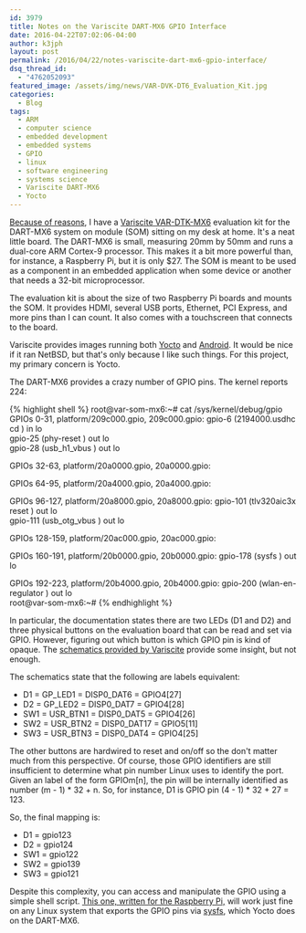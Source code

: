 ```yaml
---
id: 3979
title: Notes on the Variscite DART-MX6 GPIO Interface
date: 2016-04-22T07:02:06-04:00
author: k3jph
layout: post
permalink: /2016/04/22/notes-variscite-dart-mx6-gpio-interface/
dsq_thread_id:
  - "4762052093"
featured_image: /assets/img/news/VAR-DVK-DT6_Evaluation_Kit.jpg
categories:
  - Blog
tags:
  - ARM
  - computer science
  - embedded development
  - embedded systems
  - GPIO
  - linux
  - software engineering
  - systems science
  - Variscite DART-MX6
  - Yocto
---
```

[Because of reasons](http://threewordphrase.com/pardonme.htm), I have a [Variscite VAR-DTK-MX6](http://www.variscite.com/products/evaluation-kits/dart-mx6-kits) evaluation kit for the DART-MX6 system on module (SOM) sitting on my desk at home.  It's a neat little board.  The DART-MX6 is small, measuring 20mm by 50mm and runs a dual-core ARM Cortex-9 processor.  This makes it a bit more powerful than, for instance, a Raspberry Pi, but it is only $27.  The SOM is meant to be used as a component in an embedded application when some device or another that needs a 32-bit microprocessor.

The evaluation kit is about the size of two Raspberry Pi boards and mounts the SOM.  It provides HDMI, several USB ports, Ethernet, PCI Express, and more pins than I can count.  It also comes with a touchscreen that connects to the board.

Variscite provides images running both [Yocto](https://www.yoctoproject.org/) and [Android](https://www.android.com/).  It would be nice if it ran NetBSD, but that's only because I like such things.  For this project, my primary concern is Yocto.

The DART-MX6 provides a crazy number of GPIO pins.  The kernel reports 224:

{% highlight shell %}
root@var-som-mx6:~# cat /sys/kernel/debug/gpio 
GPIOs 0-31, platform/209c000.gpio, 209c000.gpio:
  gpio-6   (2194000.usdhc cd    ) in  lo    
  gpio-25  (phy-reset           ) out lo    
  gpio-28  (usb_h1_vbus         ) out lo    

GPIOs 32-63, platform/20a0000.gpio, 20a0000.gpio:

GPIOs 64-95, platform/20a4000.gpio, 20a4000.gpio:

GPIOs 96-127, platform/20a8000.gpio, 20a8000.gpio:
  gpio-101 (tlv320aic3x reset   ) out lo    
  gpio-111 (usb_otg_vbus        ) out lo    

GPIOs 128-159, platform/20ac000.gpio, 20ac000.gpio:

GPIOs 160-191, platform/20b0000.gpio, 20b0000.gpio:
  gpio-178 (sysfs               ) out lo    

GPIOs 192-223, platform/20b4000.gpio, 20b4000.gpio:
  gpio-200 (wlan-en-regulator   ) out lo    
root@var-som-mx6:~#
{% endhighlight %}

In particular, the documentation states there are two LEDs (D1 and D2) and three physical buttons on the evaluation board that can be read and set via GPIO.  However, figuring out which button is which GPIO pin is kind of opaque.  The [schematics provided by Variscite](http://www.variscite.com/images/stories/DataSheets/DART-MX6/VAR-DT6CUSTOMBOARD_SCH_V1_1_Doc_V1_3.pdf) provide some insight, but not enough.

The schematics state that the following are labels equivalent:

* D1 = GP\_LED1 = DISP0_DAT6 = GPIO4[27]
* D2 = GP\_LED2 = DISP0_DAT7 = GPIO4[28]
* SW1 = USR\_BTN1 = DISP0_DAT5 = GPIO4[26]
* SW2 = USR\_BTN2 = DISP0_DAT17 = GPIO5[11]
* SW3 = USR\_BTN3 = DISP0_DAT4 = GPIO4[25]

The other buttons are hardwired to reset and on/off so the don't matter much from this perspective.  Of course, those GPIO identifiers are still insufficient to determine what pin number Linux uses to identify the port.  Given an label of the form GPIOm[n], the pin will be internally identified as number (m - 1) * 32 + n.  So, for instance, D1 is GPIO pin (4 - 1) * 32 + 27 = 123.

So, the final mapping is:

* D1 = gpio123
* D2 = gpio124
* SW1 = gpio122
* SW2 = gpio139
* SW3 = gpio121

Despite this complexity, you can access and manipulate the GPIO using a simple shell script.  [This one, written for the Raspberry Pi,](https://github.com/lasandell/RaspberryPi/blob/master/gpio) will work just fine on any Linux system that exports the GPIO pins via [sysfs](https://en.wikipedia.org/wiki/Sysfs), which Yocto does on the DART-MX6.
